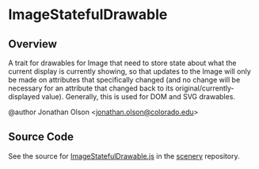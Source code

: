 # ImageStatefulDrawable

## Overview

A trait for drawables for Image that need to store state about what the current display is currently showing,
so that updates to the Image will only be made on attributes that specifically changed (and no change will be
necessary for an attribute that changed back to its original/currently-displayed value). Generally, this is used
for DOM and SVG drawables.

@author Jonathan Olson &lt;jonathan.olson@colorado.edu&gt;



## Source Code

See the source for [ImageStatefulDrawable.js](https://github.com/phetsims/scenery/blob/main/js/display/drawables/ImageStatefulDrawable.js) in the [scenery](https://github.com/phetsims/scenery) repository.
